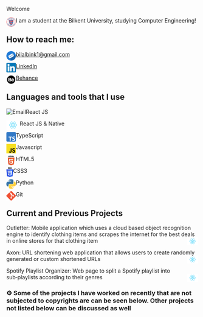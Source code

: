 Welcome

<img align="left" alt="sap" height="25px" src="/Icons/bilkent.png" /> I am a student at the Bilkent University, studying Computer Engineering! 

## How to reach me:

<img align="left" alt="Email" height="25px" src="/Icons/Email1.png"/> [bilalbink1@gmail.com](mailto:bilalbink1@gmail.com)<br />

<img align="left" alt="LinkedIn" height="25px" src="/Icons/LinkedIn.png"/>[LinkedIn](https://www.linkedin.com/in/bilalbink/)<br />

<img align="left" alt="LinkedIn" height="25px" src="/Icons/behance.png"/>[Behance](https://www.behance.net/bilalbink/)<br />


## Languages and tools that I use

<img align="left" alt="Email" height="25px" src="/Icons/abap.jpg" /> React JS

<img align="left" alt="Email" height="25px" src="/Icons/React.png" /> React JS & Native

<img align="left" alt="Email" height="25px" src="/Icons/typescript.png" /> TypeScript

<img align="left" alt="Email" height="25px" src="/Icons/javascript.png" /> Javascript

<img align="left" alt="Email" height="25px" src="/Icons/html.png" /> HTML5

<img align="left" alt="Email" height="25px" src="/Icons/css.png" /> CSS3

<img align="left" alt="Email" height="25px" src="/Icons/python3.png" /> Python

<img align="left" alt="Email" height="25px" src="/Icons/git.png" /> Git

## Current and Previous Projects
Outletter: Mobile application which uses a cloud based object recognition engine to identify clothing items and scrapes the internet for the best deals in online stores for that clothing item <img align="right" alt="Email" height="20px" src="/Icons/React.png" />

Axon: URL shortening web application that allows users to create randomly generated or custom shortened URLs <img align="right" alt="Email" height="20px" src="/Icons/React.png" /> 

Spotify Playlist Organizer: Web page to split a Spotify playlist into sub‑playlists according to their genres <img align="right" height="20px" src="/Icons/React.png" />

### :gear: Some of the projects I have worked on recently that are not subjected to copyrights are can be seen below. Other projects not listed below can be discussed as well <br />
